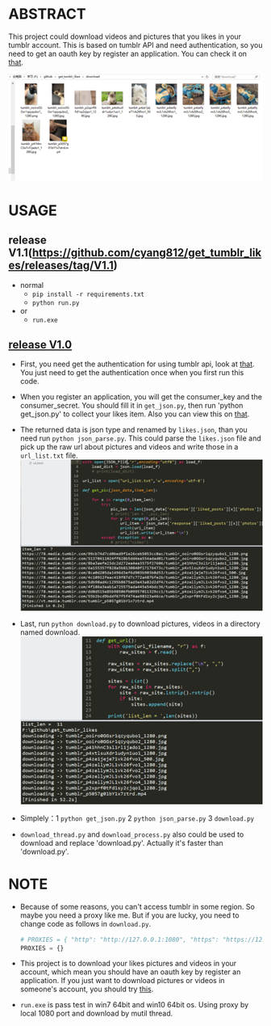 # ABSTRACT

This project could download videos and pictures that you likes in your tumblr account.
This is based on tumblr API and need authentication, so you need to get an oauth key by register an application. You can check it on [that](https://www.tumblr.com/docs/en/api/v2#auth).

![This is a demo](img/download_file.png)

# USAGE

## release V1.1(https://github.com/cyang812/get_tumblr_likes/releases/tag/V1.1)
- normal
	- `pip install -r requirements.txt`
	- `python run.py`	
- or
	- `run.exe`


## [release V1.0](https://github.com/cyang812/get_tumblr_likes/releases/tag/V1.0)
- First, you need get the authentication for using tumblr api, look at [that](https://www.tumblr.com/docs/en/api/v2#auth). You just need to get the authentication once when you first run this code.

- When you register an application, you will get the consumer_key and the consumer_secret. You should fill it in `get_json.py`, then run 'python get_json.py' to collect your likes item. Also you can view this on [that](https://api.tumblr.com/console/calls/user/likes#).

- The returned data is json type and renamed by `likes.json`, than you need run `python json_parse.py`. This could parse the `likes.json` file and pick up the raw url about pictures and videos and write those in a `url_list.txt` file.
  ![](img/json_parse.png)

- Last, run `python download.py` to download pictures, videos in a directory named download.
  ![](img/downloading.png)

- Simplely：1 `python get_json.py` 2 `python json_parse.py` 3 `download.py`

- `download_thread.py` and `download_process.py` also could be used to download and replace 'download.py'. Actually it's faster than 'download.py'.

# NOTE

- Because of some reasons, you can't access tumblr in some region. So maybe you need a proxy like me. But if you are lucky, you need to change code as follows in `download.py`.
    ```python
    # PROXIES = { "http": "http://127.0.0.1:1080", "https": "https://127.0.0.1:1080" } 
	PROXIES = {}
    ```

- This project is to download your likes pictures and videos in your account, which mean you should have an oauth key by register an application. If you just want to download pictures or videos in someone's account, you should try [this](https://github.com/dixudx/tumblr-crawler). 

- `run.exe` is pass test in win7 64bit and win10 64bit os. Using proxy by local 1080 port and download by mutil thread.